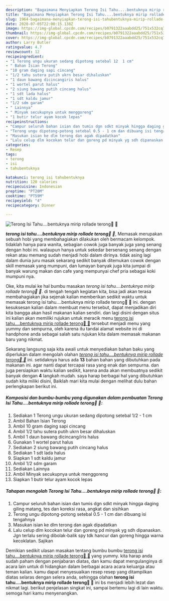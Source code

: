 ```yaml
---
description: "Bagaimana Menyiapkan Terong Isi Tahu....bentuknya mirip rollade terong🍆 🥰 yang nikmat"
title: "Bagaimana Menyiapkan Terong Isi Tahu....bentuknya mirip rollade terong🍆 🥰 yang nikmat"
slug: 1964-bagaimana-menyiapkan-terong-isi-tahubentuknya-mirip-rollade-terong-yang-nikmat
date: 2020-07-05T22:00:15.138Z
image: https://img-global.cpcdn.com/recipes/b0791322aaabdd25/751x532cq70/terong-isi-tahubentuknya-mirip-rollade-terong🍆-🥰-foto-resep-utama.jpg
thumbnail: https://img-global.cpcdn.com/recipes/b0791322aaabdd25/751x532cq70/terong-isi-tahubentuknya-mirip-rollade-terong🍆-🥰-foto-resep-utama.jpg
cover: https://img-global.cpcdn.com/recipes/b0791322aaabdd25/751x532cq70/terong-isi-tahubentuknya-mirip-rollade-terong🍆-🥰-foto-resep-utama.jpg
author: Larry Butler
ratingvalue: 4.7
reviewcount: 12
recipeingredient:
- "1 Terong ungu ukuran sedang dipotong setebal 12  1 cm"
- " Bahan Isian Terong"
- "10 gram daging sapi cincang"
- "1/2 tahu sutera putih ukrn besar dihaluskan"
- "1 daun bawang dicincangiris halus"
- "1 wortel parut halus"
- "2 siung bawang putih cincang halus"
- "1 sdt lada halus"
- "1 sdt kaldu jamur"
- "1/2 sdm garam"
- " Lainnya"
- " Minyak secukupnya untuk menggoreng"
- "1 butir telur ayam kocok lepas"
recipeinstructions:
- "Campur seluruh bahan isian dan tumis dgn sdkt minyak hingga daging giling matang, tes dan koreksi rasa, angkat dan sisihkan"
- "Terong ungu dipotong-potong setebal 0.5 - 1 cm dan dibuang isi tengahnya"
- "Masukan isian ke dlm terong dan agak dipadatkan"
- "Lalu celup dlm kocokan telur dan goreng pd minyak yg sdh dipanaskan. Jgn terlalu sering dibolak-balik spy tdk hancur dan goreng hingga warna kecoklatan. Sajikan"
categories:
- Resep
tags:
- terong
- isi
- tahubentuknya

katakunci: terong isi tahubentuknya 
nutrition: 120 calories
recipecuisine: Indonesian
preptime: "PT20M"
cooktime: "PT59M"
recipeyield: "4"
recipecategory: Dinner

---
```



![Terong Isi Tahu....bentuknya mirip rollade terong🍆 🥰](https://img-global.cpcdn.com/recipes/b0791322aaabdd25/751x532cq70/terong-isi-tahubentuknya-mirip-rollade-terong🍆-🥰-foto-resep-utama.jpg)

<b><i>terong isi tahu....bentuknya mirip rollade terong🍆 🥰</i></b>, Memasak merupakan sebuah hobi yang membahagiakan dilakukan oleh bermacam kelompok. tidaklah hanya para wanita, sebagian cowok juga banyak juga yang senang dengan hobi ini. walaupun hanya untuk sekedar bersenang senang dengan rekan atau memang sudah menjadi hobi dalam dirinya. tidak asing lagi dalam dunia juru masak sekarang sedikit banyak ditemukan cowok dengan skill memasak yang mumpuni, dan lumayan banyak juga kita jumpai di banyak warung makan dan cafe yang mempunyai chef pria sebagai koki mumpuni nya.



Oke, kita mulai ke hal bumbu masakan <i>terong isi tahu....bentuknya mirip rollade terong🍆 🥰</i>. di tengah tengah kegiatan kita, bisa jadi akan terasa membahagiakan jika sejenak kalian memberikan sedikit waktu untuk memasak terong isi tahu....bentuknya mirip rollade terong🍆 🥰 ini. dengan kesuksesan kalian dalam membuat menu tersebut, dapat menjadikan diri kita bangga akan hasil makanan kalian sendiri. dan lagi disini dengan situs ini kalian akan memiliki rujukan untuk meracik menu <u>terong isi tahu....bentuknya mirip rollade terong🍆 🥰</u> tersebut menjadi menu yang yummy dan sempurna, oleh karena itu tandai alamat website ini di handphone anda sebagai salah satu rujukan kita dalam memasak makanan baru yang nikmat.


Sekarang langsung saja kita awali untuk menyediakan bahan baku yang diperlukan dalam mengolah olahan <u><i>terong isi tahu....bentuknya mirip rollade terong🍆 🥰</i></u> ini. setidaknya harus ada <b>13</b> bahan bahan yang dibutuhkan pada makanan ini. agar nanti dapat tercapai rasa yang enak dan sempurna. dan juga persiapkan waktu kalian sedikit, karena anda akan membuatnya sedikit banyak dengan <b>4</b> langkah mudah. saya harap berbagai hal yang dibutuhkan sudah kita miliki disini, Baiklah mari kita mulai dengan melihat dulu bahan perlengkapan berikut ini.

<!--inarticleads1-->

##### Komposisi dan bumbu-bumbu yang digunakan dalam pembuatan Terong Isi Tahu....bentuknya mirip rollade terong🍆 🥰:

1. Sediakan 1 Terong ungu ukuran sedang dipotong setebal 1/2 - 1 cm
1. Ambil  Bahan Isian Terong
1. Ambil 10 gram daging sapi cincang
1. Ambil 1/2 tahu sutera putih ukrn besar dihaluskan
1. Ambil 1 daun bawang dicincang/iris halus
1. Gunakan 1 wortel parut halus
1. Sediakan 2 siung bawang putih cincang halus
1. Sediakan 1 sdt lada halus
1. Siapkan 1 sdt kaldu jamur
1. Ambil 1/2 sdm garam
1. Sediakan  Lainnya
1. Ambil  Minyak secukupnya untuk menggoreng
1. Siapkan 1 butir telur ayam kocok lepas




<!--inarticleads2-->

##### Tahapan mengolah Terong Isi Tahu....bentuknya mirip rollade terong🍆 🥰:

1. Campur seluruh bahan isian dan tumis dgn sdkt minyak hingga daging giling matang, tes dan koreksi rasa, angkat dan sisihkan
1. Terong ungu dipotong-potong setebal 0.5 - 1 cm dan dibuang isi tengahnya
1. Masukan isian ke dlm terong dan agak dipadatkan
1. Lalu celup dlm kocokan telur dan goreng pd minyak yg sdh dipanaskan. Jgn terlalu sering dibolak-balik spy tdk hancur dan goreng hingga warna kecoklatan. Sajikan




Demikian sedikit ulasan masakan tentang bumbu bumbu <u>terong isi tahu....bentuknya mirip rollade terong🍆 🥰</u> yang yummy. kita harap anda sudah paham dengan penjabaran diatas, dan kamu dapat mengulanginya di acara lain untuk di hidangkan dalam berbagai acara acara keluarga atau teman kalian. kamu dapat menyesuaikan resep resep yang ditampilkan diatas selaras dengan selera anda, sehingga olahan <b>terong isi tahu....bentuknya mirip rollade terong🍆 🥰</b> ini bs menjadi lebih lezat dan nikmat lagi. berikut penjelasan singkat ini, sampai bertemu lagi di lain waktu. semoga hari kamu menyenangkan.
